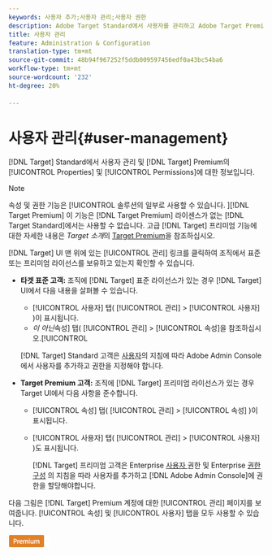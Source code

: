 ```yaml
---
keywords: 사용자 추가;사용자 관리;사용자 권한
description: Adobe Target Standard에서 사용자를 관리하고 Adobe Target Premium에서 엔터프라이즈 속성 및 권한을 관리할 수 있습니다.
title: 사용자 관리
feature: Administration & Configuration
translation-type: tm+mt
source-git-commit: 48b94f967252f5ddb009597456edf0a43bc54ba6
workflow-type: tm+mt
source-wordcount: '232'
ht-degree: 20%

---
```



# 사용자 관리{#user-management}

[!DNL Target] Standard에서 사용자 관리 및 [!DNL Target] Premium의 [!UICONTROL Properties] 및 [!UICONTROL Permissions]에 대한 정보입니다.

>[!NOTE]
>
>속성 및 권한 기능은 [!UICONTROL  솔루션의 일부로 사용할 수 있습니다. ][!DNL Target Premium] 이 기능은 [!DNL Target Premium] 라이센스가 없는 [!DNL Target Standard]에서는 사용할 수 없습니다. 고급 [!DNL Target] 프리미엄 기능에 대한 자세한 내용은 *Target 소개*&#x200B;의 [Target Premium](/help/c-intro/intro.md#premium)을 참조하십시오.

[!DNL Target] UI 맨 위에 있는 [!UICONTROL 관리] 링크를 클릭하여 조직에서 표준 또는 프리미엄 라이선스를 보유하고 있는지 확인할 수 있습니다.

* **타겟 표준 고객:** 조직에  [!DNL Target] 표준 라이선스가 있는 경우  [!DNL Target] UI에서 다음 내용을 살펴볼 수 있습니다.

   * [!UICONTROL 사용자] 탭( [!UICONTROL 관리] > [!UICONTROL 사용자] )이 표시됩니다.
   * *이 아닌*&#x200B;속성] 탭( [!UICONTROL 관리] > [!UICONTROL 속성]을 참조하십시오.[!UICONTROL 

   [!DNL Target] Standard 고객은 [사용자](/help/administrating-target/c-user-management/c-user-management/user-management.md)의 지침에 따라 Adobe Admin Console에서 사용자를 추가하고 권한을 지정해야 합니다.

* **Target Premium 고객:** 조직에  [!DNL Target] 프리미엄 라이선스가 있는 경우 Target UI에서 다음 사항을 준수합니다.

   * [!UICONTROL 속성] 탭( [!UICONTROL 관리] > [!UICONTROL 속성] )이 표시됩니다.
   * [!UICONTROL 사용자] 탭( [!UICONTROL 관리] > [!UICONTROL 사용자] )도 표시됩니다.

      [!DNL Target] 프리미엄 고객은 Enterprise  [사용자 ](/help/administrating-target/c-user-management/property-channel/property-channel.md#concept_E396B16FA2024ADBA27BC056138F9838) 권한 및 Enterprise  [권한 구성](/help/administrating-target/c-user-management/property-channel/properties-overview.md#concept_22F2855DBF0D4754B9460F5D68749C71) 의 지침을 따라 사용자를 추가하고  [!DNL Adobe Admin Console]에 권한을 할당해야합니다.

다음 그림은 [!DNL Target] Premium 계정에 대한 [!UICONTROL 관리] 페이지를 보여줍니다. [!UICONTROL 속성] 및 [!UICONTROL 사용자] 탭을 모두 사용할 수 있습니다.

![관리 탭](/help/administrating-target/assets/premium.png)


